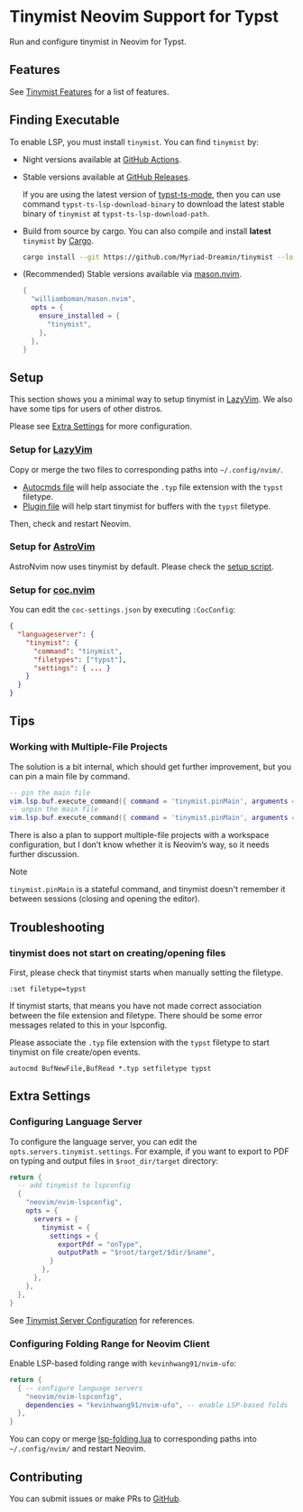 <!-- This file is generated by scripts/link-docs.mjs from docs/tinymist/frontend/neovim.typ. Do not edit manually. -->
# Tinymist Neovim Support for Typst

Run and configure tinymist in Neovim for Typst.

## Features

See [Tinymist Features](https://github.com/Myriad-Dreamin/tinymist#features) for a list of features.


## Finding Executable

To enable LSP, you must install `tinymist`. You can find `tinymist` by:

- Night versions available at [GitHub Actions](https://github.com/Myriad-Dreamin/tinymist/actions).

- Stable versions available at [GitHub Releases](https://github.com/Myriad-Dreamin/tinymist/releases). 

  If you are using the latest version of
  [typst-ts-mode](https://codeberg.org/meow_king/typst-ts-mode), then
  you can use command `typst-ts-lsp-download-binary` to download the latest
  stable binary of `tinymist` at `typst-ts-lsp-download-path`.

- Build from source by cargo.
  You can also compile and install **latest** `tinymist` by [Cargo](https://www.rust-lang.org/tools/install).

  ```bash
  cargo install --git https://github.com/Myriad-Dreamin/tinymist --locked tinymist
  ```


- (Recommended) Stable versions available via [mason.nvim](https://github.com/williamboman/mason.nvim).

  ```lua
  {
    "williamboman/mason.nvim",
    opts = {
      ensure_installed = {
        "tinymist",
      },
    },
  }
  ```

## Setup

This section shows you a minimal way to setup tinymist in [LazyVim](https://www.lazyvim.org/). We also have some tips for users of other distros.


Please see [Extra Settings](#extra-settings) for more configuration.

### Setup for [LazyVim](https://www.lazyvim.org/)

Copy or merge the two files to corresponding paths into `~/.config/nvim/`.

- [Autocmds file](https://github.com/Myriad-Dreamin/tinymist/tree/main/editors/neovim/config/autocmds.lua) will help associate the `.typ` file extension with the `typst` filetype.
- [Plugin file](https://github.com/Myriad-Dreamin/tinymist/tree/main/editors/neovim/plugins/tinymist.lua) will help start tinymist for buffers with the `typst` filetype.

Then, check and restart Neovim.

### Setup for [AstroVim](https://github.com/AstroNvim)

AstroNvim now uses tinymist by default. Please check the [setup script](https://github.com/AstroNvim/astrocommunity/tree/main/lua/astrocommunity/pack/typst).

### Setup for [coc.nvim](https://github.com/neoclide/coc.nvim)

You can edit the `coc-settings.json` by executing `:CocConfig`:

```json
{
  "languageserver": {
    "tinymist": {
      "command": "tinymist",
      "filetypes": ["typst"],
      "settings": { ... }
    }
  }
}
```

## Tips

### Working with Multiple-File Projects

The solution is a bit internal, which should get further improvement, but you can pin a main file by command.

```lua
-- pin the main file
vim.lsp.buf.execute_command({ command = 'tinymist.pinMain', arguments = { vim.api.nvim_buf_get_name(0) } })
-- unpin the main file
vim.lsp.buf.execute_command({ command = 'tinymist.pinMain', arguments = { nil } })
```

There is also a plan to support multiple-file projects with a workspace configuration, but I don’t know whether it is Neovim’s way, so it needs further discussion.

> [!NOTE]
> 
>   `tinymist.pinMain` is a stateful command, and tinymist doesn't remember it between sessions (closing and opening the editor).


## Troubleshooting

### tinymist does not start on creating/opening files

First, please check that tinymist starts when manually setting the filetype.

```
:set filetype=typst
```

If tinymist starts, that means you have not made correct association between the file extension and filetype. There should be some error messages related to this in your lspconfig.

Please associate the `.typ` file extension with the `typst` filetype to start tinymist on file create/open events.

```shell
autocmd BufNewFile,BufRead *.typ setfiletype typst
```

## Extra Settings

### Configuring Language Server

To configure the language server, you can edit the `opts.servers.tinymist.settings`. For example, if you want to export to PDF on typing and output files in `$root_dir/target` directory:

```lua
return {
  -- add tinymist to lspconfig
  {
    "neovim/nvim-lspconfig",
    opts = {
      servers = {
        tinymist = {
          settings = {
            exportPdf = "onType",
            outputPath = "$root/target/$dir/$name",
          }
        },
      },
    },
  },
}
```

See [Tinymist Server Configuration](https://github.com/Myriad-Dreamin/tinymist/tree/main/editors/neovim/Configuration.md) for references.

### Configuring Folding Range for Neovim Client

Enable LSP-based folding range with `kevinhwang91/nvim-ufo`:

```lua
return {
  { -- configure language servers
    "neovim/nvim-lspconfig",
    dependencies = "kevinhwang91/nvim-ufo", -- enable LSP-based folds
  },
}
```

You can copy or merge [lsp-folding.lua](https://github.com/Myriad-Dreamin/tinymist/tree/main/editors/neovim/plugins/lsp-folding.lua) to corresponding paths into `~/.config/nvim/` and restart Neovim.

## Contributing

You can submit issues or make PRs to [GitHub](https://github.com/Myriad-Dreamin/tinymist).
